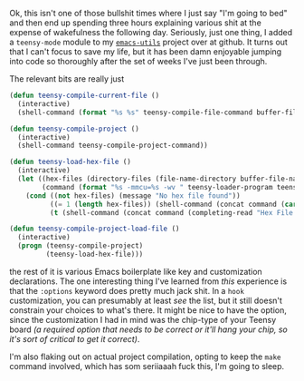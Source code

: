 Ok, this isn't one of those bullshit times where I just say "I'm going to bed" and then end up spending three hours explaining various shit at the expense of wakefulness the following day. Seriously, just one thing, I added a `teensy-mode` module to my [`emacs-utils`](https://github.com/Inaimathi/emacs-utils) project over at github. It turns out that I can't focus to save my life, but it has been damn enjoyable jumping into code so thoroughly after the set of weeks I've just been through.

The relevant bits are really just

```lisp
(defun teensy-compile-current-file ()
  (interactive)
  (shell-command (format "%s %s" teensy-compile-file-command buffer-file-name)))

(defun teensy-compile-project ()
  (interactive)
  (shell-command teensy-compile-project-command))

(defun teensy-load-hex-file ()
  (interactive)
  (let ((hex-files (directory-files (file-name-directory buffer-file-name) nil "hex$"))
        (command (format "%s -mmcu=%s -wv " teensy-loader-program teensy-processor-type)))
    (cond ((not hex-files) (message "No hex file found"))
          ((= 1 (length hex-files)) (shell-command (concat command (car hex-files))))
          (t (shell-command (concat command (completing-read "Hex File: " hex-files)))))))

(defun teensy-compile-project-load-file ()
  (interactive)
  (progn (teensy-compile-project)
         (teensy-load-hex-file)))
```

the rest of it is various Emacs boilerplate like key and customization declarations. The one interesting thing I've learned from *this* experience is that the `:options` keyword does pretty much jack shit. In a `hook` customization, you can presumably at least *see* the list, but it still doesn't constrain your choices to what's there. It might be nice to have the option, since the customization I had in mind was the chip-type of your Teensy board _(a required option that needs to be correct or it'll hang your chip, so it's sort of critical to get it correct)_.

I'm also flaking out on actual project compilation, opting to keep the `make` command involved, which has som seriiaaah fuck this, I'm going to sleep.
